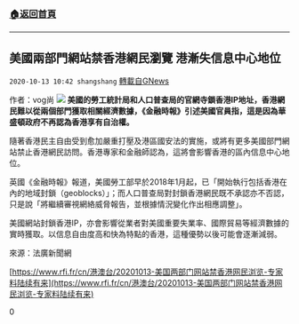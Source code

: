 ###  [:house:返回首頁](https://github.com/ourhimalayas/txt)
---

## 美國兩部門網站禁香港網民瀏覽 港漸失信息中心地位
`2020-10-13 10:42 shangshang` [轉載自GNews](https://gnews.org/zh-hant/421701/)

作者：vog尚
![]()![](https://s3.amazonaws.com/gnews-media-offload/wp-content/uploads/2020/10/13095814/C961B6B2-D42B-42D5-A678-D9C3828C90E1.jpeg)
**美國的勞工統計局和人口普查局的官網寺鎖香港IP地址，香港網民難以從兩個部門獲取相關經濟數據，《金融時報》引述美國官員指，這是因為華盛頓政府不再認為香港享有自治權。**

隨著香港民主自由受到愈加嚴重打壓及港區國安法的實施，或將有更多美國部門網站禁止香港網民訪問。香港專家和金融師認為，這將會影響香港的區內信息中心地位。

英國《金融時報》報道，美國勞工部早於2018年1月起，已「開始執行包括香港在內的地域封鎖（geoblocks）」；而人口普查局對封鎖香港網民既不承認亦不否認，只是說「將繼續審視網絡威脅報告，並根據情況變化作出相應調整」。

美國網站封鎖香港IP，亦會影響從業者對美國重要失業率、國際貿易等經濟數據的實時獲取。以信息自由度高和快為特點的香港，這種優勢以後可能會逐漸減弱。

來源：法廣新聞網

[https://www.rfi.fr/cn/港澳台/20201013-美国两部门网站禁香港网民浏览-专家料陆续有来](https://www.rfi.fr/cn/港澳台/20201013-美国两部门网站禁香港网民浏览-专家料陆续有来)

0
